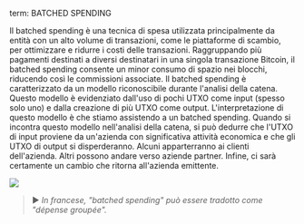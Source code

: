 term: BATCHED SPENDING

Il batched spending è una tecnica di spesa utilizzata principalmente da entità con un alto volume di transazioni, come le piattaforme di scambio, per ottimizzare e ridurre i costi delle transazioni. Raggruppando più pagamenti destinati a diversi destinatari in una singola transazione Bitcoin, il batched spending consente un minor consumo di spazio nei blocchi, riducendo così le commissioni associate. Il batched spending è caratterizzato da un modello riconoscibile durante l'analisi della catena. Questo modello è evidenziato dall'uso di pochi UTXO come input (spesso solo uno) e dalla creazione di più UTXO come output. L'interpretazione di questo modello è che stiamo assistendo a un batched spending. Quando si incontra questo modello nell'analisi della catena, si può dedurre che l'UTXO di input proviene da un'azienda con significativa attività economica e che gli UTXO di output si disperderanno. Alcuni apparterranno ai clienti dell'azienda. Altri possono andare verso aziende partner. Infine, ci sarà certamente un cambio che ritorna all'azienda emittente.

![](../../dictionnaire/assets/8.png)

> ► *In francese, "batched spending" può essere tradotto come "dépense groupée".*